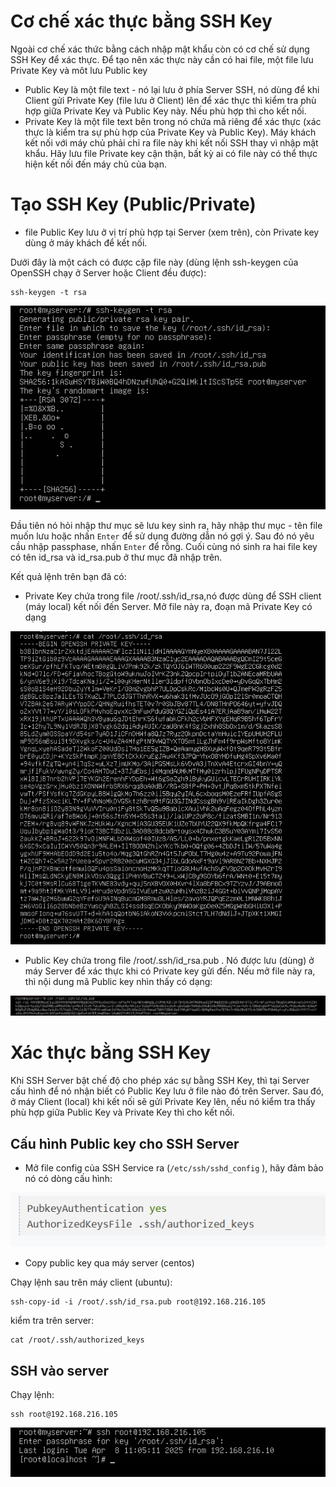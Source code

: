 # Cơ chế xác thực bằng SSH Key
Ngoài cơ chế xác thức bằng cách nhập mật khẩu còn có cơ chế sử dụng SSH Key để xác thực. Để tạo nên xác thực này cần có hai file, một file lưu Private Key và môt lưu Public key

- Public Key là một file text - nó lại lưu ở phía Server SSH, nó dùng để khi Client gửi Private Key (file lưu ở Client) lên để xác thực thì kiểm tra phù hợp giữa Private Key và Public Key này. Nếu phù hợp thì cho kết nối.
- Private Key  là một file text bên trong nó chứa mã riêng để xác thực (xác thực là kiểm tra sự phù hợp của Private Key và Public Key). Máy khách kết nối với máy chủ phải chỉ ra file này khi kết nối SSH thay vì nhập mật khẩu. Hãy lưu file Private key cận thận, bất kỳ ai có file này có thể thực hiện kết nối đến máy chủ của bạn. 

# Tạo SSH Key (Public/Private)
-  file Public Key lưu ở vị trí phù hợp tại Server (xem trên), còn Private key dùng ở máy khách để kết nối.

Dưới đây là một cách có được cặp file này (dùng lệnh ssh-keygen của OpenSSH chạy ở Server hoặc Client đều được):
```
ssh-keygen -t rsa
```
![alt text](../images/sshkey.png)

Đầu tiên nó hỏi nhập thư mục sẽ lưu key sinh ra, hãy nhập thư mục - tên file muốn lưu hoặc nhấn ```Enter``` để sử dụng đường dẫn nó gợi ý. Sau đó nó yêu cầu nhập passphase, nhấn ```Enter``` để rỗng. Cuối cùng nó sinh ra hai file key có tên id_rsa và id_rsa.pub ở thư mục đã nhập trên.

Kết quả lệnh trên bạn đã có:

- Private Key chứa trong file /root/.ssh/id_rsa,nó được dùng để SSH client (máy local) kết nối đến Server. Mở file này ra, đoạn mã Private Key có dạng

![alt text](../images/sshkey2_1.png)

- Public Key chứa trong file /root/.ssh/id_rsa.pub . Nó được lưu (dùng) ở máy Server để xác thực khi có Private key gửi đến. Nếu mở file này ra, thì nội dung mã Public key nhìn thấy có dạng:

![alt text](../images/sshkey3_1.png)

# Xác thực bằng SSH Key

Khi SSH Server bật chế độ cho phép xác sự bằng SSH Key, thì tại Server cấu hình để nó nhận biết có Public Key lưu ở file nào đó trên Server. Sau đó, ở máy Client (local) khi kết nối sẽ gửi Private Key lên, nếu nó kiểm tra thấy phù hợp giữa Public Key và Private Key thì cho kết nối.

## Cấu hình Public key cho SSH Server

- Mở file config của SSH Service ra (```/etc/ssh/sshd_config``` ), hãy đảm bảo nó có dòng cấu hình:

![alt text](../images/SSHkey_1.png)

- Copy public key qua máy server (centos)

Chạy lệnh sau trên máy client (ubuntu):
```
ssh-copy-id -i /root/.ssh/id_rsa.pub root@192.168.216.105
```

kiểm tra trên server: 

```
cat /root/.ssh/authorized_keys
```

## SSH vào server

Chạy lệnh:
```
ssh root@192.168.216.105
```

![alt text](../images/sshkey7.png)

